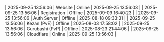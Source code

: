 | 2025-09-25 13:56:06 | Website | Online | 2025-09-25 13:56:03 |
| 2025-09-25 13:56:06 | Registration | Offline | 2025-09-09 16:40:23 |
| 2025-09-25 13:56:06 | Auth Server | Offline | 2025-08-18 09:33:31 |
| 2025-09-25 13:56:06 | Kezan (PvE) | Offline | 2025-08-03 17:58:02 |
| 2025-09-25 13:56:06 | Gurubashi (PvP) | Offline | 2025-08-23 21:44:06 |
| 2025-09-25 13:56:06 | Cloudflare | Online | 2025-09-25 13:56:03 |

